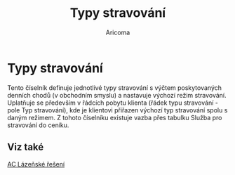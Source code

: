 ﻿---
    title: "Typy stravování"
    author: Aricoma
    ms.date: 04/30/2018
    ms.topic: article
    ms.prod: dynamics-nav-2017
    ms.contentlocale: cs-cz
    ms.lasthandoff: 04/30/2018
---

# Typy stravování

Tento číselník definuje jednotlivé typy stravování s výčtem poskytovaných denních chodů (v obchodním smyslu) a nastavuje výchozí režim stravování. Uplatňuje se především v řádcích pobytu klienta (řádek typu stravování - pole Typ stravování), kde je klientovi přiřazen výchozí typ stravování spolu s daným režimem. Z tohoto číselníku existuje vazba přes tabulku Služba pro stravování do ceníku. 


## <a name="see-also"></a>Viz také
[AC Lázeňské řešení](spa-solution.md)
